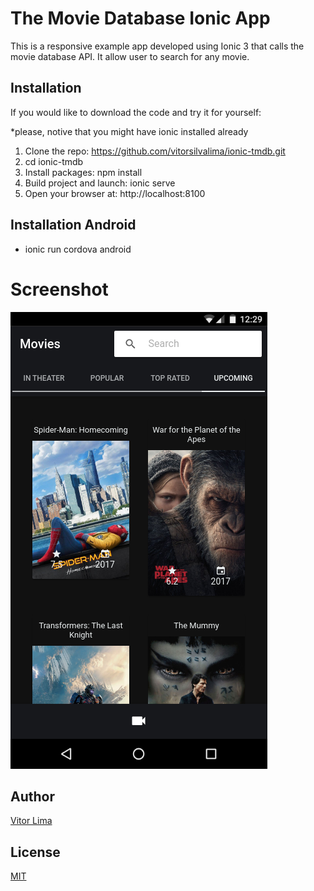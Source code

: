 # The Movie Database Ionic App
This is a responsive example app developed using Ionic 3 that calls the movie database API.
It allow user to search for any movie.

## Installation 
If you would like to download the code and try it for yourself:

*please, notive that you might have ionic installed already

1. Clone the repo: https://github.com/vitorsilvalima/ionic-tmdb.git
2. cd ionic-tmdb
3. Install packages: npm install
4. Build project and launch: ionic serve
5. Open your browser at: http://localhost:8100

## Installation Android
* ionic run cordova android
# Screenshot
![MoviePage](./screenshots/moviePage.png)

## Author
[Vitor Lima](https://vitorsilvalima.github.io/)

## License
[MIT](https://github.com/vitorsilvalima/ionic-tmdb/blob/master/License)




